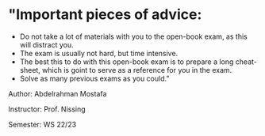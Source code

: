 # "Important pieces of advice:
- Do not take a lot of materials with you to the open-book exam, as this will distract you.
- The exam is usually not hard, but time intensive.
- The best this to do with this open-book exam is to prepare a long cheat-sheet, which is goint to serve as a reference for you in the exam.
- Solve as many previous exams as you could."

Author: Abdelrahman Mostafa

Instructor: Prof. Nissing

Semester: WS 22/23
